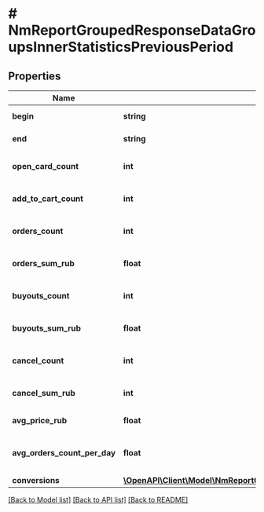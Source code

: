 # # NmReportGroupedResponseDataGroupsInnerStatisticsPreviousPeriod

## Properties

Name | Type | Description | Notes
------------ | ------------- | ------------- | -------------
**begin** | **string** | Начало периода | [optional]
**end** | **string** | Конец периода | [optional]
**open_card_count** | **int** | Количество переходов в КТ | [optional]
**add_to_cart_count** | **int** | Положили в корзину, штук | [optional]
**orders_count** | **int** | Заказли товаров, штук | [optional]
**orders_sum_rub** | **float** | Заказали на сумму, руб. | [optional]
**buyouts_count** | **int** | Выкупили товаров, штук | [optional]
**buyouts_sum_rub** | **float** | Выкупили на сумму, руб. | [optional]
**cancel_count** | **int** | Отменили товаров, штук | [optional]
**cancel_sum_rub** | **int** | Отменили на сумму, руб | [optional]
**avg_price_rub** | **float** | Средняя цена, руб. | [optional]
**avg_orders_count_per_day** | **float** | Среднее количество заказов в день, шт. | [optional]
**conversions** | [**\OpenAPI\Client\Model\NmReportGroupedResponseDataGroupsInnerStatisticsPreviousPeriodConversions**](NmReportGroupedResponseDataGroupsInnerStatisticsPreviousPeriodConversions.md) |  | [optional]

[[Back to Model list]](../../README.md#models) [[Back to API list]](../../README.md#endpoints) [[Back to README]](../../README.md)
